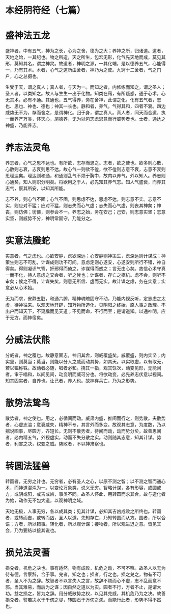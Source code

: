 # 本经阴符经（七篇）

# 盛神法五龙

盛神者，中有五气，神为之长，心为之舍，德为之大；养神之所，归诸道。道者，天地之始，一其纪也。物之所造，天之所生，包宏无形，化气先天地而成，莫见其形，莫知其名，谓之神灵。故道者，神明之源，一其化端，是以德养五气，心能得一，乃有其术。术者，心气之道所由舍者，神乃为之使。九窍十二舍者，气之门户，心之总摄也。  

生受于天，谓之真人；真人者，与天为一。而知之者，内修练而知之，谓之圣人；圣人者，以类知之。故人与生生一出于化物。知类在窍，有所疑惑，通于心术，心无其术，必有不通。其通也，五气得养，务在舍神，此谓之化。化有五气者，志也、思也、神也、德也；神其一长也。静和者，养气。气得其和，四者不衰。四边威势无不为，存而舍之，是谓神化。归于身，谓之真人。真人者，同天而合道，执一而养产万类，怀天心，施德养，无为以包志虑思意而行威势者也。士者，通达之神盛，乃能养志。  

# 养志法灵龟

养志者，心气之思不达也。有所欲，志存而思之。志者，欲之使也。欲多则心散，心散则志衰，志衰则思不达。故心气一则欲不徨，欲不徨则志意不衰，志意不衰则思理达矣。理达则和通，和通则乱气不烦于胸中，故内以养气，外以知人。养志则心通矣，知人则职分明矣。将欲用之于人，必先知其养气志。知人气盛衰，而养其志气，察其所安，以知其所能。  

志不养，则心气不固；心气不固，则思虑不达，思虑不达，则志意不实。志意不实，则应对不猛；应对不猛，则志失而心气虚；志失而心气虚，则丧其神矣；神丧，则彷佛；彷佛，则参会不一。养志之始，务在安己；己安，则志意实坚；志意实坚，则威势不分，神明常固守，乃能分之。  

# 实意法螣蛇

实意者，气之虑也。心欲安静，虑欲深远；心安静则神策生，虑深远则计谋成；神策生则志不可乱，计谋成则功不可间。意虑定则心遂安，心遂安则所行不错，神自得矣。得则凝识气寄，奸邪得而倚之，诈谋得而惑之；言无由心矣。故信心术守真一而不化，待人意虑之交会者，听之候也；计谋者，存亡之枢机。虑不会，则听不审矣；候之不得，计谋失矣，则意无所信、虚而无实。故计谋之虑，务在实意；实意必从心术始。  

无为而求，安静五脏，和通六腑，精神魂魄固守不动，乃能内视反听，定志虑之太虚，待神往来。以观天地开辟，知万物所造化，见阴阳之终始，原人事之政理。不出户而知天下，不窥牖而见天道；不见而命，不行而至；是谓道知。以通神明，应于无方，而神宿矣。  

# 分威法伏熊

分威者，神之覆也。故静意固志，神归其舍，则威覆盛矣。威覆盛，则内实坚；内实坚，则莫当；莫当，则能以分人之威而动其势，如其天。以实取虚，以有取无，若以镒称铢。故动者必随，唱者必和。挠其一指，观其馀次，动变见形，无能间者。审于唱和，以间见间，动变明而威可分也。将欲动变，必先养志伏意以视间。知其固实者，自养也。让己者，养人也。故神存兵亡，乃为之形势。  

# 散势法鸷鸟

散势者，神之使也。用之，必循间而动。威肃内盛，推间而行之，则势散。夫散势者，心虚志溢；意衰威失，精神不专，其言外而多变。故观其志意，为度数，乃以揣说图事，尽圆方，齐短长。无则不散势者，待间而动，动而势分矣。故善思间者，必内精五气，外视虚实，动而不失分散之实。动则随其志意，知其计谋。势者，利害之决，权变之威。势败者，不以神肃察也。  

# 转圆法猛兽

转圆者，无穷之计也。无穷者，必有圣人之心，以原不测之智；以不测之智而通心术，而神道混沌为一。以变论万象类，说义无穷。智略计谋，各有形容，或圆或方，或阴或阳，或吉或凶，事类不同。故圣人怀此，用转圆而求其合。故与造化者为始，动作无不包大道，以观神明之域。  

天地无极，人事无穷，各以成其类；见其计谋，必知其吉凶成败之所终也。转圆者，或转而吉，或转而凶，圣人以道，先知存亡，乃知转圆而从方。圆者，所以合语；方者，所以错事。转化者，所以观计谋；接物者，所以观进退之意。皆见其会，乃为要结以接其说也。  

# 损兑法灵蓍

损兑者，机危之决也。事有适然，物有成败，机危之动，不可不察。故圣人以无为待有德，言察辞，合于事。兑者，知之也；损者，行之也。损之兑之，物有不可者，圣人不为之辞。故智者不以言失人之言，故辞不烦而心不虚，志不乱而意不邪。当其难易，而后为之谋；因自然之道以为实。圆者不行，方者不止，是谓大功。益之损之，皆为之辞。用分威散势之权，以见其兑威，其机危乃为之决。故善损兑者，譬若决水于千仞之堤，转圆石于万仞之溪。而能行此者，形势不得不然也。  